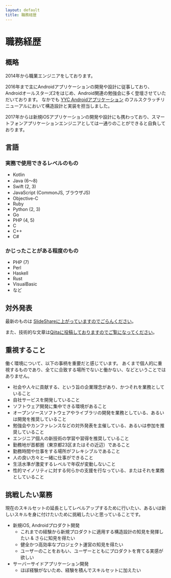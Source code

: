 ```yaml
---
layout: default
title: 職務経歴
---
```


# 職務経歴

## 概略

2014年から職業エンジニアをしております。

2016年まで主にAndroidアプリケーションの開発や設計に従事しており、Androidオールスターズ2をはじめ、Android関連の勉強会に多く登壇させていただいております。
なかでも [YYC Androidアプリケーション](https://play.google.com/store/apps/details?id=jp.yyc.app.official2&hl=ja) のフルスクラッチリニューアルにおいて構造設計と実装を担当しました。

2017年からは新規iOSアプリケーションの開発や設計にも携わっており、スマートフォンアプリケーションエンジニアとしては一通りのことができると自負しております。


## 言語

### 実務で使用できるレベルのもの

* Kotlin
* Java (6〜8)
* Swift (2, 3)
* JavaScript (CommonJS, ブラウザJS)
* Objective-C
* Ruby
* Python (2, 3)
* Go
* PHP (4, 5)
* C
* C++
* C#


### かじったことがある程度のもの

* PHP (7)
* Perl
* Haskell
* Rust
* VisualBasic
* など



## 対外発表

最新のものは [SlideShareに上がっていますのでごらんください](https://www.slideshare.net/HiroshiKikuchi)。

また、技術的な文章は[Qiitaに投稿しておりますのでご覧になってください](http://qiita.com/kikuchy)。



## 重視すること

働く環境について、以下の事柄を重要だと感じています。
あくまで個人的に重視するものであり、全てに合致する場所でないと働かない、などということではありません。


* 社会や人々に貢献する、という旨の企業理念があり、かつそれを業務としていること
* 自社サービスを開発していること
* ソフトウェア開発に集中できる環境があること
* オープンソースソフトウェアやライブラリの開発を業務としている、あるいは開発を推奨していること
* 勉強会やカンファレンスなどの対外発表を主催している、あるいは参加を推奨していること
* エンジニア個人の新技術の学習や習得を推奨していること
* 勤務地が首都圏（東京都23区またはその近辺）であること
* 勤務時間や仕事をする場所がフレキシブルであること
* 人の良い方々と一緒に仕事ができること
* 生活水準が激変するレベルで年収が変動しないこと
* 性的マイノリティに対する何らかの支援を行なっている、またはそれを業務としていること


## 挑戦したい業務

現在のスキルセットの延長としてレベルアップするために行いたい、あるいは新しいスキルを身に付けたいために挑戦したいと思っていることです。


* 新規iOS, Androidプロダクト開発
    * これまでの経験から新規プロダクトに適用する構造設計の知見を発揮したい & さらに知見を得たい
    * 健全かつ高効率なプロジェクト運営の知見を得たい
    * ユーザーのことをおもい、ユーザーとともにプロダクトを育てる実感が欲しい
* サーバーサイドアプリケーション開発
    * ほぼ経験がないため、経験を積んでスキルセットに加えたい